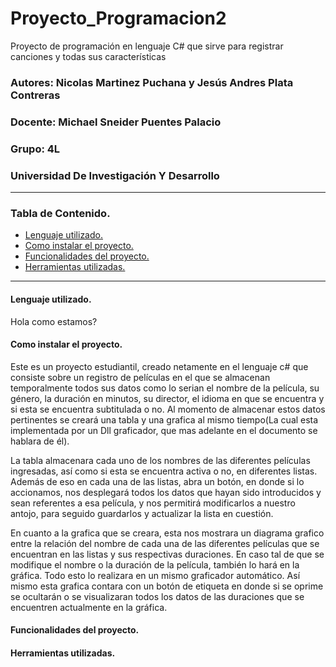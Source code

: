 # Proyecto_Programacion2
Proyecto de programación en lenguaje C# que sirve para registrar canciones y todas sus características
### **Autores: Nicolas Martinez Puchana y Jesús Andres Plata Contreras**
### **Docente: Michael Sneider Puentes Palacio**
### **Grupo: 4L**
### **Universidad De Investigación Y Desarrollo**

___

### Tabla de Contenido.
- [Lenguaje utilizado.](#lenguaje-utilizado)
- [Como instalar el proyecto.](#como-instalar-el-proyecto)
- [Funcionalidades del proyecto.](#funcionalidades-del-proyecto)
- [Herramientas utilizadas.](#herramientas-utilizadas)

___
#### Lenguaje utilizado.
Hola como estamos?

#### Como instalar el proyecto.
Este es un proyecto estudiantil, creado netamente en el lenguaje c# que consiste sobre un registro de películas en el que se almacenan temporalmente todos sus datos como lo serian el nombre de la película, su género, la duración en minutos, su director, el idioma en que se encuentra y si esta se encuentra subtitulada o no. Al momento de almacenar estos datos pertinentes se creará una tabla y una grafica al mismo tiempo(La cual esta implementada por un Dll graficador, que mas adelante en el documento se hablara de él).

La tabla almacenara cada uno de los nombres de las diferentes películas ingresadas, así como si esta se encuentra activa o no, en diferentes listas. Además de eso en cada una de las listas, abra un botón, en donde si lo accionamos, nos desplegará todos los datos que hayan sido introducidos y sean referentes a esa película, y nos permitirá modificarlos a nuestro antojo, para seguido guardarlos y actualizar la lista en cuestión.

En cuanto a la grafica que se creara, esta nos mostrara un diagrama grafico entre la relación del nombre de cada una de las diferentes películas que se encuentran en las listas y sus respectivas duraciones. En caso tal de que se modifique el nombre o la duración de la película, también lo hará en la gráfica. Todo esto lo realizara en un mismo graficador automático. Así mismo esta grafica contara con un botón de etiqueta en donde si se oprime se ocultarán o se visualizaran todos los datos de las duraciones que se encuentren actualmente en la gráfica.

#### Funcionalidades del proyecto.

#### Herramientas utilizadas.
